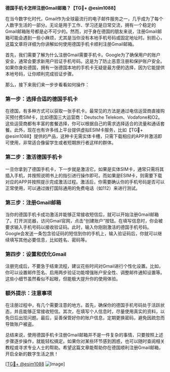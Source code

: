 **德国手机卡怎样注册Gmail邮箱？【TG💪+ @esim1088】**

在当今数字化时代，Gmail作为全球最流行的电子邮件服务之一，几乎成为了每个人数字生活的一部分。无论是用于工作、学习还是日常交流，拥有一个稳定的Gmail邮箱账号都是必不可少的。然而，对于身在德国的朋友来说，注册Gmail邮箱可能会遇到一些小麻烦，尤其是当你没有本地手机号码或固定地址时。别担心，这篇文章将详细为你讲解如何使用德国手机卡顺利注册Gmail邮箱。

首先，我们需要了解为什么注册Gmail需要手机卡。Google为了确保用户的账户安全，通常会要求新用户验证手机号码。这是为了防止恶意注册和保护账户安全。如果你身处德国，拥有一张德国本地的手机卡无疑是最方便的选择，因为它能提供本地号码，让你顺利完成验证步骤。

那么，接下来我们来一步步看看如何操作：

### 第一步：选择合适的德国手机卡

在德国，有多种方式可以获取一张手机卡。最常见的方法是通过电信运营商直接购买预付费SIM卡，比如德国三大运营商：Deutsche Telekom、Vodafone和O2。这些运营商都有丰富的套餐选择，你可以根据自己的需求选择适合的流量和通话套餐。此外，现在也有许多线上平台提供虚拟ESIM卡服务，比如【TG💪+ @esim1088】提供的产品，这种卡无需实体卡槽，只需下载相应的APP并激活即可使用，非常适合像留学生或者短期旅行者这样的群体。

### 第二步：激活德国手机卡

一旦你拿到了德国手机卡，下一步就是激活它。如果是实体SIM卡，通常只需将其插入手机，并按照说明书上的指引进行操作即可。而如果是ESIM卡，则需要下载对应的APP并按照提示完成激活过程。激活后，你需要确认你的手机号码是否可以正常使用，可以通过拨打国际通用的免费电话（如112）来进行测试。

### 第三步：注册Gmail邮箱

当你的德国手机卡成功激活并能够正常接收短信后，就可以开始注册Gmail邮箱了。打开浏览器，访问Gmail官网，点击“创建账户”按钮。在填写信息时，你会被要求输入手机号码以接收验证码。此时，输入你刚刚激活的德国手机号码。Google会发送一条包含验证码的短信到你的手机上，输入验证码后，你就可以继续填写其他必要信息，比如姓名、密码等。

### 第四步：设置和优化Gmail

注册完成后，不要急于结束流程，建议花些时间对Gmail进行个性化设置。比如，你可以设置邮件签名、启用两步验证功能增强账户安全性、调整邮件通知设置等。这些小细节虽然看似不起眼，但能极大提升你的使用体验。

### 额外提示：注意事项

在注册过程中，有几个需要注意的地方。首先，确保你的德国手机号码处于活跃状态，并且能够正常接收短信。其次，在填写个人信息时，尽量使用真实的资料，以免日后出现问题。最后，妥善保管好你的账户信息，定期更换密码，避免因疏忽而导致账户被盗。

总结来说，使用德国手机卡注册Gmail邮箱并不是一件复杂的事情，只要按照上述步骤逐步操作，就能轻松搞定。如果你对某些环节感到困惑，也可以随时查阅相关教程或寻求专业人士的帮助。希望这篇文章能帮助你在德国顺利注册Gmail邮箱，开启全新的数字生活之旅！

[[TG💪+ @esim1088](https://t.me/s/esim1088) ![Image](https://i.postimg.cc/4NQfJmqS/Snipaste-2025-05-13-00-14-12.png)]